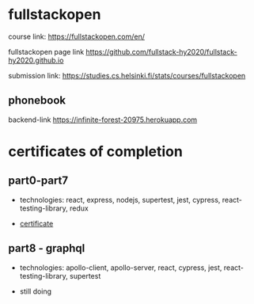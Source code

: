 # fullstackopen

course link: https://fullstackopen.com/en/

fullstackopen page link https://github.com/fullstack-hy2020/fullstack-hy2020.github.io

submission link: https://studies.cs.helsinki.fi/stats/courses/fullstackopen

## phonebook

backend-link https://infinite-forest-20975.herokuapp.com

# certificates of completion
## part0-part7 

- technologies: react, express, nodejs, supertest, jest, cypress, react-testing-library, redux

- [certificate](https://studies.cs.helsinki.fi/stats/api/certificate/fullstackopen/en/14c420e2542e0107fd2e203d4c546ee1)

## part8 - graphql

- technologies: apollo-client, apollo-server, react, cypress, jest, react-testing-library, supertest

- still doing